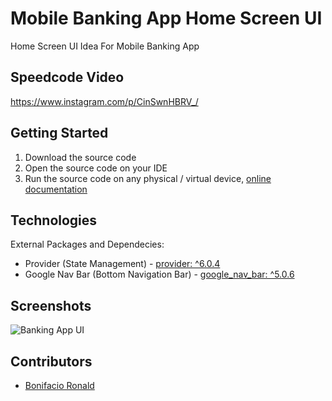# Mobile Banking App Home Screen UI

Home Screen UI Idea For Mobile Banking App

## Speedcode Video

https://www.instagram.com/p/CinSwnHBRV_/

## Getting Started

1. Download the source code
2. Open the source code on your IDE
3. Run the source code on any physical / virtual device, [online documentation](https://www.fluttercampus.com/tutorial/4/run-first-application/)

## Technologies

External Packages and Dependecies:
- Provider (State Management) - [provider: ^6.0.4](https://pub.dev/packages/provider)
- Google Nav Bar (Bottom Navigation Bar) - [google_nav_bar: ^5.0.6](https://pub.dev/packages/google_nav_bar)

## Screenshots

![Banking App UI](https://user-images.githubusercontent.com/106251683/206980102-a83b9980-187e-4684-b34d-5a77d70c5540.png)

## Contributors

- [Bonifacio Ronald](https://github.com/bonifacioronald)
